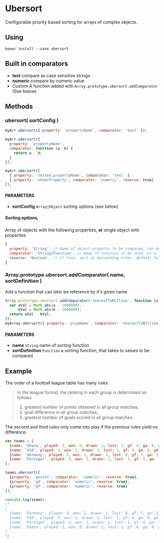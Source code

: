 # Ubersort

Configurable priority based sorting for arrays of complex objects.

## Using
`bower install --save ubersort`

## Built in comparators
* **text** compare as case sensitive strings
* **numeric** compare by numeric value
* *Custom* A function added with `Array.prototype.ubersort.addComparator` (See below)

## Methods
### ubersort( sortConfig )
```javascript
myArr.ubersort({ property: 'propertyName', comparator: 'text' });
```
```javascript
myArr.ubersort({
  property: 'propertyName',
  comparator: function (a, b) {
    return a - b;
  }
});
```
```javascript
myArr.ubersort([
  { property: 'nested.propertyName', comparator: 'text' },
  { property: 'otherProperty', comparator: 'numeric', reverse: true}
]);
```

#### PARAMETERS
* **sortConfig** `Array|Object` sorting options (see below)

##### Sorting options, 
Array of objects with the following properties, **or** single object with properties
```javascript
{
  property: 'String', // Name of object property to be compared, can be a nested property i.e. myObj.subObj.property
  comparator: 'String|Function', // Name of function to be used, or a function definition
  reverse: 'Boolean', // If true, sort in descending order, default false
}
```

### Array.prototype.ubersort.addComparator( name, sortDefinition )
Add a function that can later be reference by it's given name
```javascript
Array.prototype.ubersort.addComparator('nearestToMillion', function (a, b) {
  var aVal = Math.abs(a - 1000000),
      bVal = Math.abs(b - 1000000);
  return aVal - bVal;
});
myArray.ubersort({ property: 'propName', comparator: 'nearestToMillion' });
```
#### PARAMETERS
* **name** `String` name of sorting function
* **sortDefinition** `Function` a sorting function, that takes to values to be compared

## Example
The order of a football league table has many rules

<blockquote>
  <p>In the league format, the ranking in each group is determined as follows</p>
  <ol>
    <li>greatest number of points obtained in all group matches;</li>
    <li>goal difference in all group matches;</li>
    <li>greatest number of goals scored in all group matches.</li>
  </ol>
</blockquote>

The second and third rules only come into play if the previous rules yield no difference.

```javascript
var teams = [
  {name: 'Ghana', played: 3, won: 0, drawn: 1, lost: 2, gf: 4, ga: 6, gd: -2, points: 1},
  {name: 'USA', played: 3, won: 1, drawn: 1, lost: 1, gf: 4, ga: 4, gd: 0, points: 4},
  {name: 'Germany', played: 3, won: 2, drawn: 1, lost: 0, gf: 7, ga: 2, gd: 5, points: 7},
  {name: 'Portugal', played: 3, won: 1, drawn: 1, lost: 1, gf: 4, ga: 7, gd: -3, points: 4}
];

teams.ubersort([
  {property: 'points', comparator: 'numeric', reverse: true},
  {property: 'gd', comparator: 'numeric', reverse: true},
  {property: 'gf', comparator: 'numeric', reverse: true}
]);

console.log(teams);
/*
[
  {name: 'Germany', played: 3, won: 2, drawn: 1, lost: 0, gf: 7, ga: 2, gd: 5, points: 7},
  {name: 'USA', played: 3, won: 1, drawn: 1, lost: 1, gf: 4, ga: 4, gd: 0, points: 4},
  {name: 'Portugal', played: 3, won: 1, drawn: 1, lost: 1, gf: 4, ga: 7, gd: -3, points: 4},
  {name: 'Ghana', played: 3, won: 0, drawn: 1, lost: 2, gf: 4, ga: 6, gd: -2, points: 1}
]
*/
```
